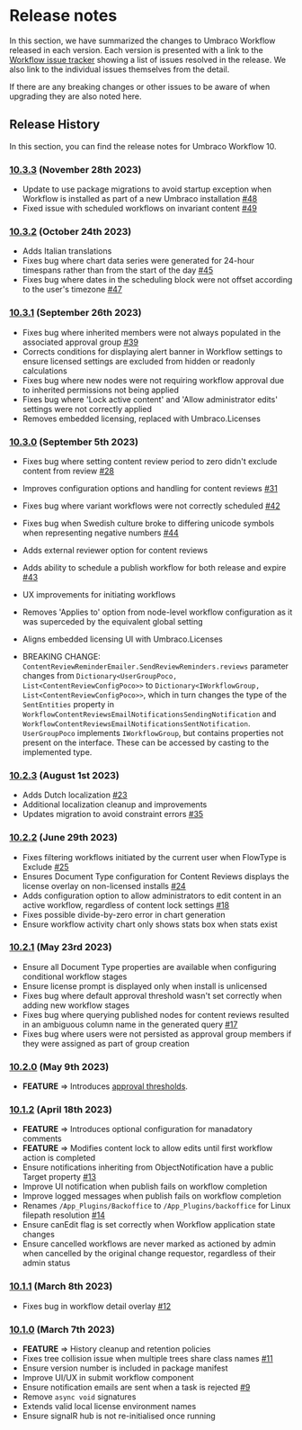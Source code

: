 # Release notes

In this section, we have summarized the changes to Umbraco Workflow released in each version. Each version is presented with a link to the [Workflow issue tracker](https://github.com/umbraco/Umbraco.Workflow.Issues/issues) showing a list of issues resolved in the release. We also link to the individual issues themselves from the detail.

If there are any breaking changes or other issues to be aware of when upgrading they are also noted here.

## Release History

In this section, you can find the release notes for Umbraco Workflow 10. 

### [10.3.3](https://github.com/umbraco/Umbraco.Workflow.Issues/issues?q=is%3Aissue+is%3Aclosed+label%3Arelease%2F10.3.3) (November 28th 2023) 

* Update to use package migrations to avoid startup exception when Workflow is installed as part of a new Umbraco installation [#48](https://github.com/umbraco/Umbraco.Workflow.Issues/issues/48)
* Fixed issue with scheduled workflows on invariant content [#49](https://github.com/umbraco/Umbraco.Workflow.Issues/issues/49)

### [10.3.2](https://github.com/umbraco/Umbraco.Workflow.Issues/issues?q=is%3Aissue+is%3Aclosed+label%3Arelease%2F10.3.2) (October 24th 2023)

* Adds Italian translations
* Fixes bug where chart data series were generated for 24-hour timespans rather than from the start of the day [#45](https://github.com/umbraco/Umbraco.Workflow.Issues/issues/45)
* Fixes bug where dates in the scheduling block were not offset according to the user's timezone [#47](https://github.com/umbraco/Umbraco.Workflow.Issues/issues/47)

### [10.3.1](https://github.com/umbraco/Umbraco.Workflow.Issues/issues?q=is%3Aissue+is%3Aclosed+label%3Arelease%2F10.3.1) (September 26th 2023)

* Fixes bug where inherited members were not always populated in the associated approval group [#39](https://github.com/umbraco/Umbraco.Workflow.Issues/issues/39)
* Corrects conditions for displaying alert banner in Workflow settings to ensure licensed settings are excluded from hidden or readonly calculations
* Fixes bug where new nodes were not requiring workflow approval due to inherited permissions not being applied
* Fixes bug where 'Lock active content' and 'Allow administrator edits' settings were not correctly applied 
* Removes embedded licensing, replaced with Umbraco.Licenses

### [10.3.0](https://github.com/umbraco/Umbraco.Workflow.Issues/issues?q=is%3Aissue+is%3Aclosed+label%3Arelease%2F10.3.0) (September 5th 2023)

* Fixes bug where setting content review period to zero didn't exclude content from review [#28](https://github.com/umbraco/Umbraco.Workflow.Issues/issues/28)
* Improves configuration options and handling for content reviews [#31](https://github.com/umbraco/Umbraco.Workflow.Issues/issues/31)
* Fixes bug where variant workflows were not correctly scheduled [#42](https://github.com/umbraco/Umbraco.Workflow.Issues/issues/42)
* Fixes bug when Swedish culture broke to differing unicode symbols when representing negative numbers [#44](https://github.com/umbraco/Umbraco.Workflow.Issues/issues/44)
* Adds external reviewer option for content reviews
* Adds ability to schedule a publish workflow for both release and expire [#43](https://github.com/umbraco/Umbraco.Workflow.Issues/discussions/43)
* UX improvements for initiating workflows
* Removes 'Applies to' option from node-level workflow configuration as it was superceded by the equivalent global setting
* Aligns embedded licensing UI with Umbraco.Licenses

* BREAKING CHANGE: `ContentReviewReminderEmailer.SendReviewReminders.reviews` parameter changes from `Dictionary<UserGroupPoco, List<ContentReviewConfigPoco>>` to `Dictionary<IWorkflowGroup, List<ContentReviewConfigPoco>>`, which in turn changes the type of the `SentEntities` property in `WorkflowContentReviewsEmailNotificationsSendingNotification` and `WorkflowContentReviewsEmailNotificationsSentNotification`. `UserGroupPoco` implements `IWorkflowGroup`, but contains properties not present on the interface. These can be accessed by casting to the implemented type.

### [10.2.3](https://github.com/umbraco/Umbraco.Workflow.Issues/issues?q=is%3Aissue+is%3Aclosed+label%3Arelease%2F10.2.3) (August 1st 2023)

* Adds Dutch localization [#23](https://github.com/umbraco/Umbraco.Workflow.Issues/issues/23)
* Additional localization cleanup and improvements
* Updates migration to avoid constraint errors [#35](https://github.com/umbraco/Umbraco.Workflow.Issues/issues/35)

### [10.2.2](https://github.com/umbraco/Umbraco.Workflow.Issues/issues?q=is%3Aissue+is%3Aclosed+label%3Arelease%2F10.2.2) (June 29th 2023)

* Fixes filtering workflows initiated by the current user when FlowType is Exclude [#25](https://github.com/umbraco/Umbraco.Workflow.Issues/issues/25)
* Ensures Document Type configuration for Content Reviews displays the license overlay on non-licensed installs [#24](https://github.com/umbraco/Umbraco.Workflow.Issues/issues/24) 
* Adds configuration option to allow administrators to edit content in an active workflow, regardless of content lock settings [#18](https://github.com/umbraco/Umbraco.Workflow.Issues/issues/18)
* Fixes possible divide-by-zero error in chart generation
* Ensure workflow activity chart only shows stats box when stats exist
    
### [10.2.1](https://github.com/umbraco/Umbraco.Workflow.Issues/issues?q=is%3Aissue+is%3Aclosed+label%3Arelease%2F10.2.1) (May 23rd 2023)

* Ensure all Document Type properties are available when configuring conditional workflow stages
* Ensure license prompt is displayed only when install is unlicensed
* Fixes bug where default approval threshold wasn't set correctly when adding new workflow stages
* Fixes bug where querying published nodes for content reviews resulted in an ambiguous column name in the generated query [#17](https://github.com/umbraco/Umbraco.Workflow.Issues/issues/17)
* Fixes bug where users were not persisted as approval group members if they were assigned as part of group creation
    
### [10.2.0](https://github.com/umbraco/Umbraco.Workflow.Issues/issues?q=is%3Aissue+is%3Aclosed+label%3Arelease%2F10.2.0) (May 9th 2023)

* **FEATURE** => Introduces [approval thresholds](workflow-section/approval-groups.md).

### [10.1.2](https://github.com/umbraco/Umbraco.Workflow.Issues/issues?q=is%3Aissue+is%3Aclosed+label%3Arelease%2F10.1.2) (April 18th 2023)

* **FEATURE** => Introduces optional configuration for manadatory comments
* **FEATURE** => Modifies content lock to allow edits until first workflow action is completed
* Ensure notifications inheriting from ObjectNotification have a public Target property [#13](https://github.com/umbraco/Umbraco.Workflow.Issues/issues/13)
* Improve UI notification when publish fails on workflow completion
* Improve logged messages when publish fails on workflow completion
* Renames `/App_Plugins/Backoffice` to `/App_Plugins/backoffice` for Linux filepath resolution [#14](https://github.com/umbraco/Umbraco.Workflow.Issues/issues/14)
* Ensure canEdit flag is set correctly when Workflow application state changes
* Ensure cancelled workflows are never marked as actioned by admin when cancelled by the original change requestor, regardless of their admin status

### [10.1.1](https://github.com/umbraco/Umbraco.Workflow.Issues/issues?q=is%3Aissue+is%3Aclosed+label%3Arelease%2F10.1.1) (March 8th 2023)

* Fixes bug in workflow detail overlay [#12](https://github.com/umbraco/Umbraco.Workflow.Issues/issues/12)

### [10.1.0](https://github.com/umbraco/Umbraco.Workflow.Issues/issues?q=is%3Aissue+is%3Aclosed+label%3Arelease%2F10.1.01) (March 7th 2023)

* **FEATURE** => History cleanup and retention policies
* Fixes tree collision issue when multiple trees share class names [#11](https://github.com/umbraco/Umbraco.Workflow.Issues/issues/11)
* Ensure version number is included in package manifest
* Improve UI/UX in submit workflow component
* Ensure notification emails are sent when a task is rejected [#9](https://github.com/umbraco/Umbraco.Workflow.Issues/issues/9)
* Remove `async void` signatures
* Extends valid local license environment names
* Ensure signalR hub is not re-initialised once running
